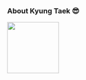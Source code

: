 ### About Kyung Taek :sunglasses:

<p>
  <a href="https://www.credly.com/badges/9ca3283a-7c0b-4df9-80ba-205e51b65858/public_url" target="_blank">
    <img height="120em" src="https://user-images.githubusercontent.com/20392698/211188364-1579467b-2d58-486a-9f7a-0cc24ed474aa.png">
  </a>
</p>
